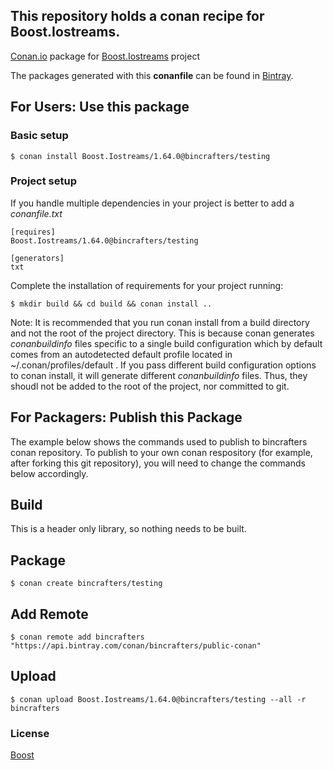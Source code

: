 ## This repository holds a conan recipe for Boost.Iostreams.

[Conan.io](https://conan.io) package for [Boost.Iostreams](https://github.com/Boostorg/Iostreams) project

The packages generated with this **conanfile** can be found in [Bintray](https://bintray.com/bincrafters/public-conan/Boost.Iostreams%3Abincrafters).

## For Users: Use this package

### Basic setup

    $ conan install Boost.Iostreams/1.64.0@bincrafters/testing

### Project setup

If you handle multiple dependencies in your project is better to add a *conanfile.txt*

    [requires]
    Boost.Iostreams/1.64.0@bincrafters/testing

    [generators]
    txt

Complete the installation of requirements for your project running:</small></span>

    $ mkdir build && cd build && conan install ..
	
Note: It is recommended that you run conan install from a build directory and not the root of the project directory.  This is because conan generates *conanbuildinfo* files specific to a single build configuration which by default comes from an autodetected default profile located in ~/.conan/profiles/default .  If you pass different build configuration options to conan install, it will generate different *conanbuildinfo* files.  Thus, they shoudl not be added to the root of the project, nor committed to git. 

## For Packagers: Publish this Package

The example below shows the commands used to publish to bincrafters conan repository. To publish to your own conan respository (for example, after forking this git repository), you will need to change the commands below accordingly. 

## Build  

This is a header only library, so nothing needs to be built.

## Package 

    $ conan create bincrafters/testing
	
## Add Remote

	$ conan remote add bincrafters "https://api.bintray.com/conan/bincrafters/public-conan"

## Upload

    $ conan upload Boost.Iostreams/1.64.0@bincrafters/testing --all -r bincrafters

### License
[Boost](LICENSE)
